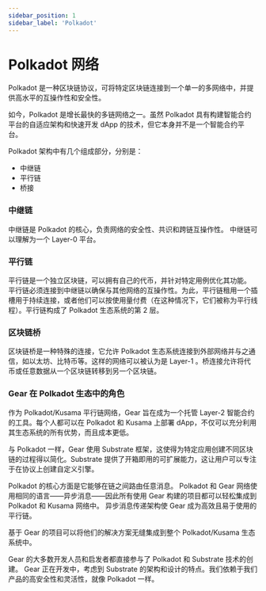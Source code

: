 ```yaml
---
sidebar_position: 1
sidebar_label: 'Polkadot'
---
```


# Polkadot 网络

Polkadot 是一种区块链协议，可将特定区块链连接到一个单一的多网络中，并提供高水平的互操作性和安全性。

如今，Polkadot 是增长最快的多链网络之一。虽然 Polkadot 具有构建智能合约平台的自适应架构和快速开发 dApp 的技术，但它本身并不是一个智能合约平台。

Polkadot 架构中有几个组成部分，分别是：

- 中继链
- 平行链
- 桥接

### 中继链

中继链是 Polkadot 的核心，负责网络的安全性、共识和跨链互操作性。 中继链可以理解为一个 Layer-0 平台。

### 平行链

平行链是一个独立区块链，可以拥有自己的代币，并针对特定用例优化其功能。 平行链必须连接到中继链以确保与其他网络的互操作性。为此，平行链租用一个插槽用于持续连接，或者他们可以按使用量付费（在这种情况下，它们被称为平行线程）。平行链构成了 Polkadot 生态系统的第 2 层。

### 区块链桥

区块链桥是一种特殊的连接，它允许 Polkadot 生态系统连接到外部网络并与之通信，如以太坊、比特币等。这样的网络可以被认为是 Layer-1 。桥连接允许将代币或任意数据从一个区块链转移到另一个区块链。

### Gear 在 Polkadot 生态中的角色

作为 Polkadot/Kusama 平行链网络，Gear 旨在成为一个托管 Layer-2 智能合约的工具。每个人都可以在 Polkadot 和 Kusama 上部署 dApp，不仅可以充分利用其生态系统的所有优势，而且成本更低。

与 Polkadot 一样，Gear 使用 Substrate 框架，这使得为特定应用创建不同区块链的过程得以简化。Substrate 提供了开箱即用的可扩展能力，这让用户可以专注于在协议上创建自定义引擎。

Polkadot 的核心方面是它能够在链之间路由任意消息。 Polkadot 和 Gear 网络使用相同的语言——异步消息——因此所有使用 Gear 构建的项目都可以轻松集成到 Polkadot 和 Kusama 网络中。 异步消息传递架构使 Gear 成为高效且易于使用的平行链。

基于 Gear 的项目可以将他们的解决方案无缝集成到整个 Polkadot/Kusama 生态系统中。

Gear 的大多数开发人员和启发者都直接参与了 Polkadot 和 Substrate 技术的创建。 Gear 正在开发中，考虑到 Substrate 的架构和设计的特点。我们依赖于我们产品的高安全性和灵活性，就像 Polkadot 一样。
